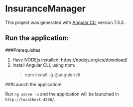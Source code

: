 # InsuranceManager

This project was generated with [Angular CLI](https://github.com/angular/angular-cli) version 7.3.3.

## Run the application:

###Prerequisites

1. Have NODEjs installed: https://nodejs.org/es/download/
2. Install Angular CLI, using npm:
    > npm install -g @angular/cli

###Launch the application!

Run `ng serve -o` and the application will be launched in `http://localhost:4200/`. 